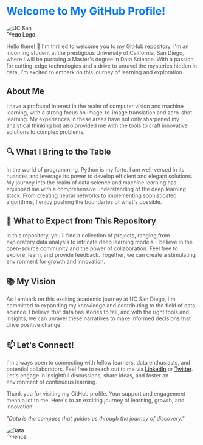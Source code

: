 <!DOCTYPE html>
<html>
<head>
    <style>
        img {
            max-width: 100px;
            border-radius: 50%;
        }
        h1 {
            color: #007BFF;
        }
        h2 {
            color: #333;
        }
        p {
            color: #555;
        }
    </style>
</head>
<body>

# Welcome to My GitHub Profile!

<img src="https://upload.wikimedia.org/wikipedia/commons/thumb/9/9d/UCSD_Seal.svg/150px-UCSD_Seal.svg.png" alt="UC San Diego Logo">

<p>Hello there! 👋 I'm thrilled to welcome you to my GitHub repository. I'm an incoming student at the prestigious University of California, San Diego, where I will be pursuing a Master's degree in Data Science. With a passion for cutting-edge technologies and a drive to unravel the mysteries hidden in data, I'm excited to embark on this journey of learning and exploration.</p>

## About Me

<p>I have a profound interest in the realm of computer vision and machine learning, with a strong focus on image-to-image translation and zero-shot learning. My experiences in these areas have not only sharpened my analytical thinking but also provided me with the tools to craft innovative solutions to complex problems.</p>

## 🔍 What I Bring to the Table

<p>In the world of programming, Python is my forte. I am well-versed in its nuances and leverage its power to develop efficient and elegant solutions. My journey into the realm of data science and machine learning has equipped me with a comprehensive understanding of the deep learning stack. From creating neural networks to implementing sophisticated algorithms, I enjoy pushing the boundaries of what's possible.</p>

## 🚀 What to Expect from This Repository

<p>In this repository, you'll find a collection of projects, ranging from exploratory data analysis to intricate deep learning models. I believe in the open-source community and the power of collaboration. Feel free to explore, learn, and provide feedback. Together, we can create a stimulating environment for growth and innovation.</p>

## 📚 My Vision

<p>As I embark on this exciting academic journey at UC San Diego, I'm committed to expanding my knowledge and contributing to the field of data science. I believe that data has stories to tell, and with the right tools and insights, we can unravel these narratives to make informed decisions that drive positive change.</p>

## 📫 Let's Connect!

<p>I'm always open to connecting with fellow learners, data enthusiasts, and potential collaborators. Feel free to reach out to me via <a href="https://www.linkedin.com/in/yourprofile">LinkedIn</a> or <a href="https://twitter.com/yourhandle">Twitter</a>. Let's engage in insightful discussions, share ideas, and foster an environment of continuous learning.</p>

<p>Thank you for visiting my GitHub profile. Your support and engagement mean a lot to me. Here's to an exciting journey of learning, growth, and innovation!</p>

<p><em>"Data is the compass that guides us through the journey of discovery."</em></p>

<img src="https://www.gstatic.com/webp/gallery3/2.png" alt="Data Science">

</body>
</html>

